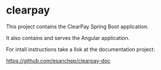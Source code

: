 # clearpay

This project contains the ClearPay Spring Boot application.

It also contains and serves the Angular application.

For intall instructions take a llok at the documentation project:

https://github.com/esanchep/clearpay-doc
